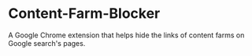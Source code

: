 # Content-Farm-Blocker

A Google Chrome extension that helps hide the links of content farms on Google search's pages.
